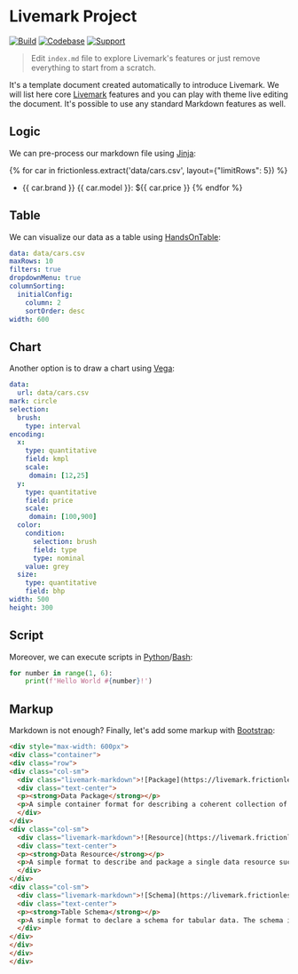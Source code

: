 # Livemark Project

[![Build](https://img.shields.io/github/workflow/status/frictionlessdata/livemark-project/general/main)](https://github.com/frictionlessdata/livemark-project/actions)
[![Codebase](https://img.shields.io/badge/codebase-github-brightgreen)](https://github.com/frictionlessdata/livemark-project)
[![Support](https://img.shields.io/badge/support-discord-brightgreen)](https://discord.com/channels/695635777199145130/695635777199145133)

> Edit `index.md` file to explore Livemark's features or just remove everything to start from a scratch.

It's a template document created automatically to introduce Livemark. We will list here core [Livemark](https://livemark.frictionlessdata.io/) features and you can play with theme live editing the document. It's possible to use any standard Markdown features as well.

## Logic

We can pre-process our markdown file using [Jinja](https://jinja.palletsprojects.com/):

{% for car in frictionless.extract('data/cars.csv', layout={"limitRows": 5}) %}
- {{ car.brand }} {{ car.model }}: ${{ car.price }}
{% endfor %}

## Table

We can visualize our data as a table using [HandsOnTable](https://handsontable.com/):

```yaml table
data: data/cars.csv
maxRows: 10
filters: true
dropdownMenu: true
columnSorting:
  initialConfig:
    column: 2
    sortOrder: desc
width: 600
```

## Chart

Another option is to draw a chart using [Vega](https://vega.github.io/vega-lite/):

```yaml chart
data:
  url: data/cars.csv
mark: circle
selection:
  brush:
    type: interval
encoding:
  x:
    type: quantitative
    field: kmpl
    scale:
     domain: [12,25]
  y:
    type: quantitative
    field: price
    scale:
     domain: [100,900]
  color:
    condition:
      selection: brush
      field: type
      type: nominal
    value: grey
  size:
    type: quantitative
    field: bhp
width: 500
height: 300
```

## Script

Moreover, we can execute scripts in [Python](https://www.python.org/)/[Bash](https://www.gnu.org/software/bash/):

```python script
for number in range(1, 6):
    print(f'Hello World #{number}!')
```

## Markup

Markdown is not enough? Finally, let's add some markup with [Bootstrap](https://getbootstrap.com/):

```html markup
<div style="max-width: 600px">
<div class="container">
<div class="row">
<div class="col-sm">
  <div class="livemark-markdown">![Package](https://livemark.frictionlessdata.io/assets/data-package.png)</div>
  <div class="text-center">
  <p><strong>Data Package</strong></p>
  <p>A simple container format for describing a coherent collection of data in a single package.</p>
  </div>
</div>
<div class="col-sm">
  <div class="livemark-markdown">![Resource](https://livemark.frictionlessdata.io/assets/data-resource.png)</div>
  <div class="text-center">
  <p><strong>Data Resource</strong></p>
  <p>A simple format to describe and package a single data resource such as a individual table or file.</p>
  </div>
</div>
<div class="col-sm">
  <div class="livemark-markdown">![Schema](https://livemark.frictionlessdata.io/assets/table-schema.png)</div>
  <div class="text-center">
  <p><strong>Table Schema</strong></p>
  <p>A simple format to declare a schema for tabular data. The schema is designed to be expressible in JSON.</p>
  </div>
</div>
</div>
</div>
</div>
```
